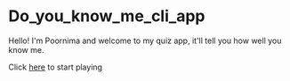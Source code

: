 # Do_you_know_me_cli_app
 Hello! I'm Poornima and welcome to my quiz app, it'll tell you how well you know me.

Click [here](https://replit.com/@apoornima/Do-you-know-me-CLI-app?embed=1&output=1) to start playing


